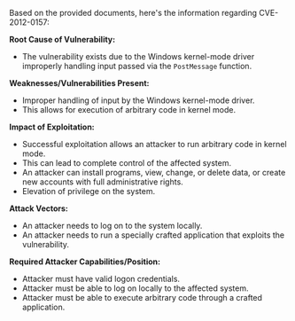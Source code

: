 Based on the provided documents, here's the information regarding CVE-2012-0157:

**Root Cause of Vulnerability:**
- The vulnerability exists due to the Windows kernel-mode driver improperly handling input passed via the `PostMessage` function.

**Weaknesses/Vulnerabilities Present:**
- Improper handling of input by the Windows kernel-mode driver.
- This allows for execution of arbitrary code in kernel mode.

**Impact of Exploitation:**
- Successful exploitation allows an attacker to run arbitrary code in kernel mode.
- This can lead to complete control of the affected system.
- An attacker can install programs, view, change, or delete data, or create new accounts with full administrative rights.
- Elevation of privilege on the system.

**Attack Vectors:**
- An attacker needs to log on to the system locally.
- An attacker needs to run a specially crafted application that exploits the vulnerability.

**Required Attacker Capabilities/Position:**
- Attacker must have valid logon credentials.
- Attacker must be able to log on locally to the affected system.
- Attacker must be able to execute arbitrary code through a crafted application.